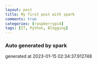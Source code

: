 ```yaml
---
layout: post
title: My first post with spark
comments: true
categories: [raspberrypi4]
tags: [IT, Python, Blogging]
---
```


### Auto generated by spark
generated at 2023-01-15 02:34:37.912748
